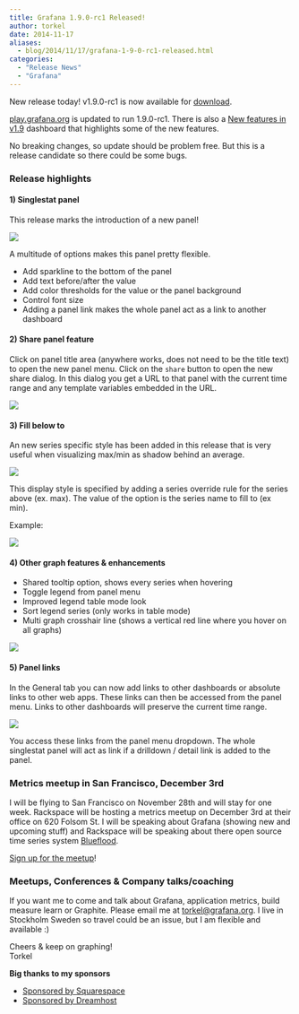 ```yaml
---
title: Grafana 1.9.0-rc1 Released!
author: torkel
date: 2014-11-17
aliases:
  - blog/2014/11/17/grafana-1-9-0-rc1-released.html
categories:
  - "Release News"
  - "Grafana"
---
```


New release today! v1.9.0-rc1 is now available for [download](/download).

[play.grafana.org](http://play.grafana.org) is updated to run 1.9.0-rc1.
There is also a [New features in v1.9](http://play.grafana.org/#/dashboard/db/new-features-in-v19)
dashboard that highlights some of the new features.

No breaking changes, so update should be problem free. But this is a release candidate so
there could be some bugs.

### Release highlights

#### 1) Singlestat panel

This release marks the introduction of a new panel!

![](docs/singlestat_panel_1.png)

A multitude of options makes this panel pretty flexible.

* Add sparkline to the bottom of the panel
* Add text before/after the value
* Add color thresholds for the value or the panel background
* Control font size
* Adding a panel link makes the whole panel act as a link to another dashboard

#### 2) Share panel feature
Click on panel title area (anywhere works, does not need to be the title text) to open the
new panel menu. Click on the ``share`` button to open the new share dialog. In this dialog
you get a URL to that panel with the current time range and any template variables
embedded in the URL.

![](blog/panel_menu.png)

#### 3) Fill below to
An new series specific style has been added in this release that is very
useful when visualizing max/min as shadow behind an average.

![](docs/fillbelow_to.png)

This display style is specified by adding a series override rule for the series
above (ex. max). The value of the option is the series name to fill to (ex min).

Example:

![](blog/fillbelow_to_option.png)

#### 4) Other graph features & enhancements

* Shared tooltip option, shows every series when hovering
* Toggle legend from panel menu
* Improved legend table mode look
* Sort legend series (only works in table mode)
* Multi graph crosshair line (shows a vertical red line where you hover on all graphs)

![](animated_gifs/legend_features.gif)

#### 5) Panel links
In the General tab you can now add links to other dashboards or absolute links
to other web apps. These links can then be accessed from the panel menu. Links
to other dashboards will preserve the current time range.

![](docs/drilldown_links.png)

You access these links from the panel menu dropdown. The whole singlestat panel
will act as link if a drilldown / detail link is added to the panel.

### Metrics meetup in San Francisco, December 3rd
I will be flying to San Francisco on November 28th and will stay for one week.
Rackspace will be hosting a metrics meetup on December 3rd at their office on 620
Folsom St. I will be speaking about Grafana (showing new and upcoming stuff) and Rackspace will be speaking about
there open source time series system [Blueflood](http://blueflood.io/).

[Sign up for the meetup](http://www.meetup.com/San-Francisco-Metrics-Meetup/events/218611974/)!

### Meetups, Conferences & Company talks/coaching

If you want me to come and talk about Grafana, application metrics, build measure learn or Graphite.
Please email me at [torkel@grafana.org](mailto:contact@grafana.org). I live in Stockholm Sweden so
travel could be an issue, but I am flexible and available :)

Cheers & keep on graphing!<br>
Torkel

**Big thanks to my sponsors**

* [Sponsored by Squarespace](http://www.squarespace.com)
* [Sponsored by Dreamhost](http://www.dreamhost.com)

